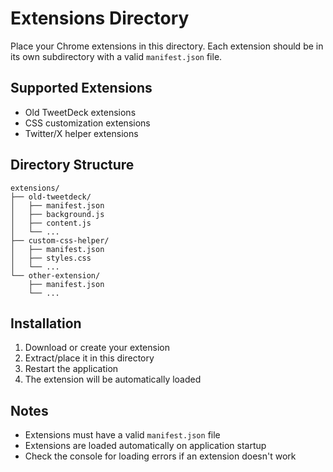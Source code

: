 # Extensions Directory

Place your Chrome extensions in this directory. Each extension should be in its own subdirectory with a valid `manifest.json` file.

## Supported Extensions

- Old TweetDeck extensions
- CSS customization extensions
- Twitter/X helper extensions

## Directory Structure

```
extensions/
├── old-tweetdeck/
│   ├── manifest.json
│   ├── background.js
│   ├── content.js
│   └── ...
├── custom-css-helper/
│   ├── manifest.json
│   ├── styles.css
│   └── ...
└── other-extension/
    ├── manifest.json
    └── ...
```

## Installation

1. Download or create your extension
2. Extract/place it in this directory
3. Restart the application
4. The extension will be automatically loaded

## Notes

- Extensions must have a valid `manifest.json` file
- Extensions are loaded automatically on application startup
- Check the console for loading errors if an extension doesn't work